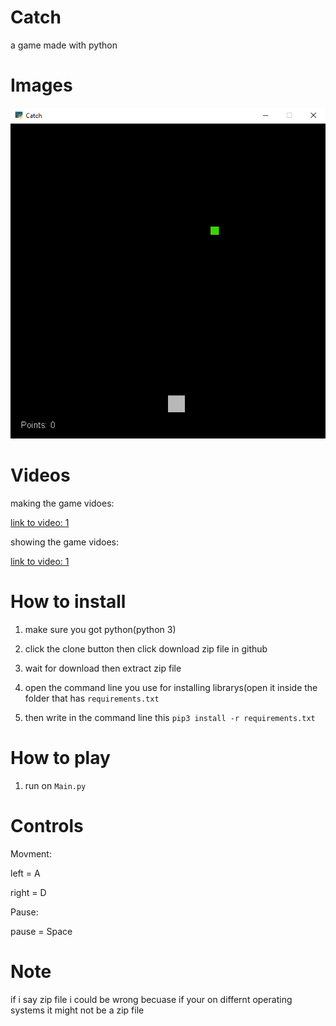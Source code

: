 # Catch
 a game made with python

# Images

![Image 1](image1.png)

# Videos

making the game vidoes:

[link to video: 1](https://youtu.be/QCMANOVsqPo)

showing the game vidoes:

[link to video: 1](https://youtu.be/HTk5NZ2IVPw)


# How to install

1) make sure you got python(python 3)

2) click the clone button then click download zip file in github

3) wait for download then extract zip file

4) open the command line you use for installing librarys(open it inside the folder that has `requirements.txt`

5) then write in the command line this `pip3 install -r requirements.txt`

# How to play

1) run on `Main.py`

# Controls

Movment:

left = A

right = D

Pause:

pause = Space

# Note

if i say zip file i could be wrong becuase if your on differnt operating systems it might not be a zip file